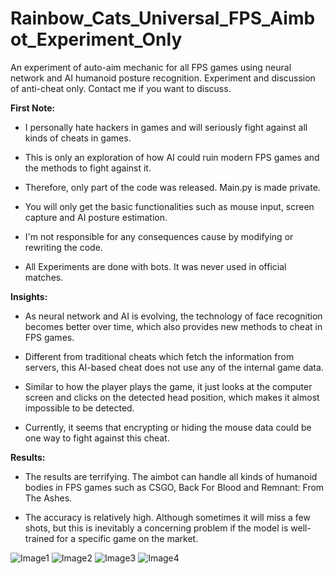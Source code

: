 # Rainbow_Cats_Universal_FPS_Aimbot_Experiment_Only
An experiment of auto-aim mechanic for all FPS games using neural network and AI humanoid posture recognition. Experiment and discussion of anti-cheat only. Contact me if you want to discuss.

<b>First Note:</b>

- I personally hate hackers in games and will seriously fight against all kinds of cheats in games.

- This is only an exploration of how AI could ruin modern FPS games and the methods to fight against it. 

- Therefore, only part of the code was released. Main.py is made private. 

- You will only get the basic functionalities such as mouse input, screen capture and AI posture estimation. 

- I'm not responsible for any consequences cause by modifying or rewriting the code.

- All Experiments are done with bots. It was never used in official matches.

<b>Insights:</b>

- As neural network and AI is evolving, the technology of face recognition becomes better over time, which also provides new methods to cheat in FPS games.

- Different from traditional cheats which fetch the information from servers, this AI-based cheat does not use any of the internal game data.

- Similar to how the player plays the game, it just looks at the computer screen and clicks on the detected head position, which makes it almost impossible to be detected.

- Currently, it seems that encrypting or hiding the mouse data could be one way to fight against this cheat.

<b>Results:</b>

- The results are terrifying. The aimbot can handle all kinds of humanoid bodies in FPS games such as CSGO, Back For Blood and Remnant: From The Ashes.

- The accuracy is relatively high. Although sometimes it will miss a few shots, but this is inevitably a concerning problem if the model is well-trained for a specific game on the market.

![Image1](https://github.com/UxxHans/Rainbow_Cats_Universal_FPS_Aimbot_Experiment_Only/blob/main/Introduction/Demostration%2001.gif)
![Image2](https://github.com/UxxHans/Rainbow_Cats_Universal_FPS_Aimbot_Experiment_Only/blob/main/Introduction/Demostration%2000.gif)
![Image3](https://github.com/UxxHans/Rainbow_Cats_Universal_FPS_Aimbot_Experiment_Only/blob/main/Introduction/Demostration%2002.gif)
![Image4](https://github.com/UxxHans/Rainbow_Cats_Universal_FPS_Aimbot_Experiment_Only/blob/main/Introduction/Demostration%2003.gif)


